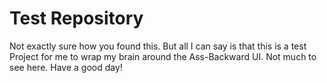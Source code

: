 # Test Repository

Not exactly sure how you found this. But all I can say is that this is a test Project for me to wrap my brain around the Ass-Backward UI.
Not much to see here. Have a good day!
